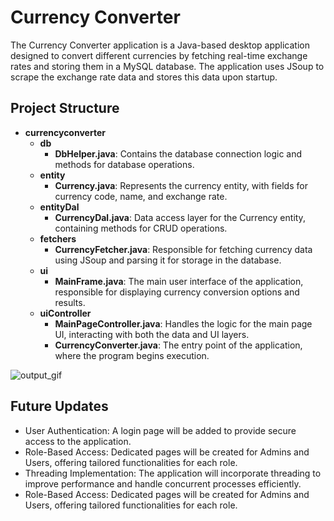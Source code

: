 <h1>Currency Converter</h1>
<p>
    The Currency Converter application is a Java-based desktop application designed to convert different currencies by fetching real-time exchange rates and storing them in a MySQL database. The application uses JSoup to scrape the exchange rate data and stores this data upon startup.
</p>

<h2>Project Structure</h2>
<ul>
    <li><strong>currencyconverter</strong>
        <ul>
            <li><strong>db</strong>
                <ul>
                    <li><strong>DbHelper.java</strong>: Contains the database connection logic and methods for database operations.</li>
                </ul>
            </li>
            <li><strong>entity</strong>
                <ul>
                    <li><strong>Currency.java</strong>: Represents the currency entity, with fields for currency code, name, and exchange rate.</li>
                </ul>
            </li>
            <li><strong>entityDal</strong>
                <ul>
                    <li><strong>CurrencyDal.java</strong>: Data access layer for the Currency entity, containing methods for CRUD operations.</li>
                </ul>
            </li>
            <li><strong>fetchers</strong>
                <ul>
                    <li><strong>CurrencyFetcher.java</strong>: Responsible for fetching currency data using JSoup and parsing it for storage in the database.</li>
                </ul>
            </li>
            <li><strong>ui</strong>
                <ul>
                    <li><strong>MainFrame.java</strong>: The main user interface of the application, responsible for displaying currency conversion options and results.</li>
                </ul>
            </li>
            <li><strong>uiController</strong>
                <ul>
                    <li><strong>MainPageController.java</strong>: Handles the logic for the main page UI, interacting with both the data and UI layers.</li>
                    <li><strong>CurrencyConverter.java</strong>: The entry point of the application, where the program begins execution.</li>
                </ul>
            </li>
        </ul>
    </li>
</ul>

![output_gif](https://github.com/user-attachments/assets/63cba09f-9748-497b-8af1-79e8623a9db9)

<h2>Future Updates</h2>

<ul>
    <li>User Authentication: A login page will be added to provide secure access to the application.</li>
    <li>Role-Based Access: Dedicated pages will be created for Admins and Users, offering tailored functionalities for each role.</li>
    <li>Threading Implementation: The application will incorporate threading to improve performance and handle concurrent processes efficiently.</li>
    <li>Role-Based Access: Dedicated pages will be created for Admins and Users, offering tailored functionalities for each role.</li>
<ul>
